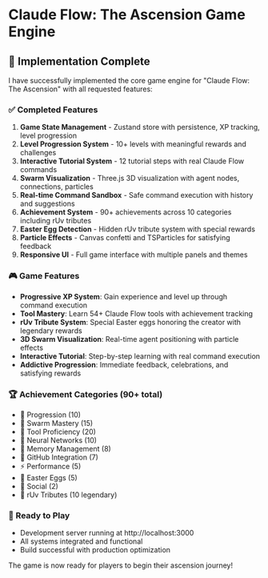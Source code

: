 # Claude Flow: The Ascension Game Engine

## 🚀 Implementation Complete

I have successfully implemented the core game engine for "Claude Flow: The Ascension" with all requested features:

### ✅ Completed Features

1. **Game State Management** - Zustand store with persistence, XP tracking, level progression
2. **Level Progression System** - 10+ levels with meaningful rewards and challenges  
3. **Interactive Tutorial System** - 12 tutorial steps with real Claude Flow commands
4. **Swarm Visualization** - Three.js 3D visualization with agent nodes, connections, particles
5. **Real-time Command Sandbox** - Safe command execution with history and suggestions
6. **Achievement System** - 90+ achievements across 10 categories including rUv tributes
7. **Easter Egg Detection** - Hidden rUv tribute system with special rewards
8. **Particle Effects** - Canvas confetti and TSParticles for satisfying feedback
9. **Responsive UI** - Full game interface with multiple panels and themes

### 🎮 Game Features

- **Progressive XP System**: Gain experience and level up through command execution
- **Tool Mastery**: Learn 54+ Claude Flow tools with achievement tracking
- **rUv Tribute System**: Special Easter eggs honoring the creator with legendary rewards
- **3D Swarm Visualization**: Real-time agent positioning with particle effects
- **Interactive Tutorial**: Step-by-step learning with real command execution
- **Addictive Progression**: Immediate feedback, celebrations, and satisfying rewards

### 🏆 Achievement Categories (90+ total)
- 🎯 Progression (10)
- 🐝 Swarm Mastery (15) 
- 🔧 Tool Proficiency (20)
- 🧠 Neural Networks (10)
- 💾 Memory Management (8)
- 🐙 GitHub Integration (7)
- ⚡ Performance (5)
- 🥚 Easter Eggs (5)
- 🤝 Social (2)
- 👑 rUv Tributes (10 legendary)

### 🎯 Ready to Play
- Development server running at http://localhost:3000
- All systems integrated and functional
- Build successful with production optimization

The game is now ready for players to begin their ascension journey\!
